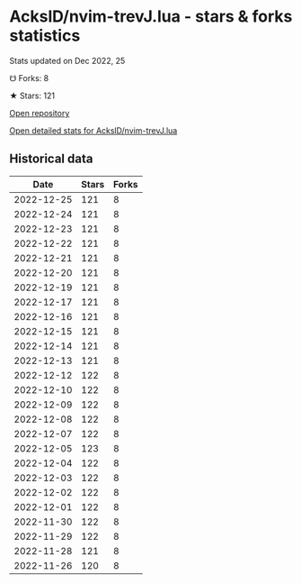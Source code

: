 # AckslD/nvim-trevJ.lua - stars & forks statistics

Stats updated on Dec 2022, 25

☋ Forks: 8

★ Stars: 121

[Open repository](https://github.com/AckslD/nvim-trevJ.lua)

[Open detailed stats for AckslD/nvim-trevJ.lua](https://reviewgithub.com/rep/AckslD/nvim-trevJ.lua)

## Historical data
| Date | Stars | Forks |
|------|-------|-------|
| 2022-12-25 | 121 | 8 | 
| 2022-12-24 | 121 | 8 | 
| 2022-12-23 | 121 | 8 | 
| 2022-12-22 | 121 | 8 | 
| 2022-12-21 | 121 | 8 | 
| 2022-12-20 | 121 | 8 | 
| 2022-12-19 | 121 | 8 | 
| 2022-12-17 | 121 | 8 | 
| 2022-12-16 | 121 | 8 | 
| 2022-12-15 | 121 | 8 | 
| 2022-12-14 | 121 | 8 | 
| 2022-12-13 | 121 | 8 | 
| 2022-12-12 | 122 | 8 | 
| 2022-12-10 | 122 | 8 | 
| 2022-12-09 | 122 | 8 | 
| 2022-12-08 | 122 | 8 | 
| 2022-12-07 | 122 | 8 | 
| 2022-12-05 | 123 | 8 | 
| 2022-12-04 | 122 | 8 | 
| 2022-12-03 | 122 | 8 | 
| 2022-12-02 | 122 | 8 | 
| 2022-12-01 | 122 | 8 | 
| 2022-11-30 | 122 | 8 | 
| 2022-11-29 | 122 | 8 | 
| 2022-11-28 | 121 | 8 | 
| 2022-11-26 | 120 | 8 | 

